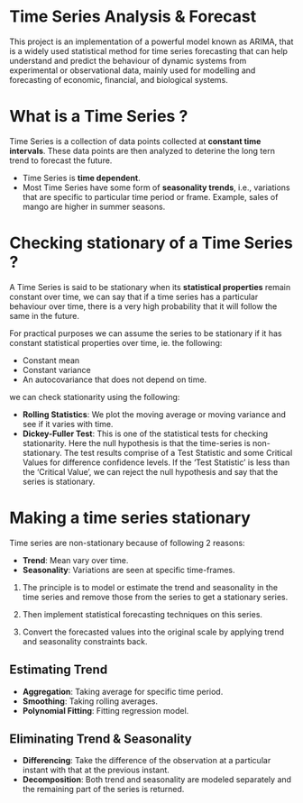 # Time Series Analysis & Forecast

This project is an implementation of a powerful model known as ARIMA, that is a widely used statistical method for time series forecasting that can help understand and predict the behaviour of dynamic systems from experimental or observational data, mainly used for modelling and forecasting of economic, financial, and biological systems.

# What is a Time Series ?

Time Series is a collection of data points collected at **constant time intervals**. These data points are then analyzed to deterine the long tern trend to forecast the future.

- Time Series is **time dependent**.
- Most Time Series have some form of **seasonality trends**, i.e., variations that are specific to particular time period or frame. Example, sales of mango are higher in summer seasons.

# Checking stationary of a Time Series ?

A Time Series is said to be stationary when its **statistical properties** remain constant over time, we can say that if a time series has a particular behaviour over time, there is a very high probability that it will follow the same in the future.

For practical purposes we can assume the series to be stationary if it has constant statistical properties over time, ie. the following:

- Constant mean
- Constant variance
- An autocovariance that does not depend on time.

we can check stationarity using the following:

- **Rolling Statistics**: We plot the moving average or moving variance and see if it varies with time.
- **Dickey-Fuller Test**: This is one of the statistical tests for checking stationarity. Here the null hypothesis is that the time-series is non-stationary. The test results comprise of a Test Statistic and some Critical Values for difference confidence levels. If the ‘Test Statistic’ is less than the ‘Critical Value’, we can reject the null hypothesis and say that the series is stationary.

# Making a time series stationary

Time series are non-stationary because of following 2 reasons:

- **Trend**: Mean vary over time.
- **Seasonality**: Variations are seen at specific time-frames.

1. The principle is to model or estimate the trend and seasonality in the time series and remove those from the series to get a stationary series.

2. Then implement statistical forecasting techniques on this series.

3. Convert the forecasted values into the original scale by applying trend and seasonality constraints back.

## Estimating Trend

- **Aggregation**: Taking average for specific time period.
- **Smoothing**: Taking rolling averages.
- **Polynomial Fitting**: Fitting regression model.

## Eliminating Trend & Seasonality

- **Differencing**: Take the difference of the observation at a particular instant with that at the previous instant.
- **Decomposition**: Both trend and seasonality are modeled separately and the remaining part of the series is returned.
